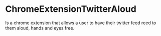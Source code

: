 # ChromeExtensionTwitterAloud
Is a chrome extension that allows a user to have their twitter feed reed to them aloud, hands and eyes free.
